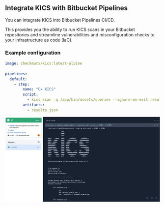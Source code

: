 ## Integrate KICS with Bitbucket Pipelines

You can integrate KICS into Bitbucket Pipelines CI/CD.

This provides you the ability to run KICS scans in your Bitbucket repositories and streamline vulnerabilities and misconfiguration checks to your infrastructure as code (IaC).

### Example configuration

```yaml
image: checkmarx/kics:latest-alpine

pipelines:
  default:
    - step:
        name: "Cx KICS"
        script:
          - kics scan -q /app/bin/assets/queries --ignore-on-exit results -p ${PWD} -o ${PWD}
        artifacts:
          - results.json
```

<img src="https://raw.githubusercontent.com/Checkmarx/kics/master/docs/img/kics-scan-bitbucket-pipelines.png" width="850">
